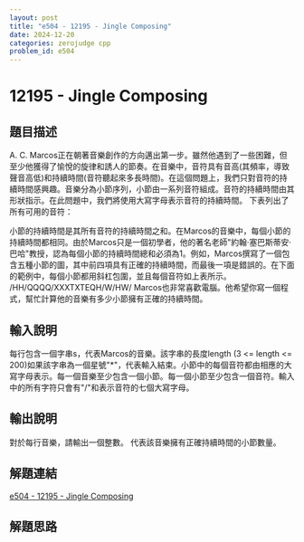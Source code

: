 ```yaml
---
layout: post
title: "e504 - 12195 - Jingle Composing"
date: 2024-12-20
categories: zerojudge cpp
problem_id: e504
---
```


# 12195 - Jingle Composing

## 題目描述

A. C. Marcos正在朝著音樂創作的方向邁出第一步。雖然他遇到了一些困難，但至少他獲得了愉悅的旋律和誘人的節奏。在音樂中，音符具有音高(其頻率，導致聲音高低)和持續時間(音符聽起來多長時間)。在這個問題上，我們只對音符的持續時間感興趣。音樂分為小節序列，小節由一系列音符組成。音符的持續時間由其形狀指示。在此問題中，我們將使用大寫字母表示音符的持續時間。
下表列出了所有可用的音符：

小節的持續時間是其所有音符的持續時間之和。在Marcos的音樂中，每個小節的持續時間都相同。由於Marcos只是一個初學者，他的著名老師"約翰·塞巴斯蒂安·巴哈"教授，認為每個小節的持續時間總和必須為1。例如，Marcos撰寫了一個包含五種小節的圖，其中前四項具有正確的持續時間，而最後一項是錯誤的。在下面的範例中，每個小節都用斜杠包圍，並且每個音符如上表所示。
/HH/QQQQ/XXXTXTEQH/W/HW/
Marcos也非常喜歡電腦。他希望你寫一個程式，幫忙計算他的音樂有多少小節擁有正確的持續時間。

## 輸入說明

每行包含一個字串s，代表Marcos的音樂。該字串的長度length (3 <= length <= 200)如果該字串為一個星號"*"，代表輸入結束。小節中的每個音符都由相應的大寫字母表示。每一個音樂至少包含一個小節。每一個小節至少包含一個音符。輸入中的所有字符只會有"/"和表示音符的七個大寫字母。

## 輸出說明

對於每行音樂，請輸出一個整數。
代表該音樂擁有正確持續時間的小節數量。

## 解題連結

[e504 - 12195 - Jingle Composing](https://zerojudge.tw/ShowProblem?problemid=e504)

## 解題思路

